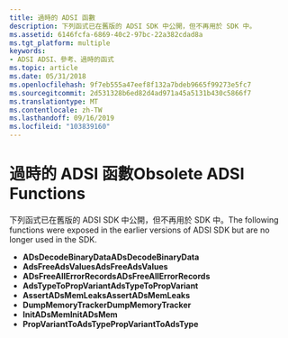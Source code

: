 ```yaml
---
title: 過時的 ADSI 函數
description: 下列函式已在舊版的 ADSI SDK 中公開，但不再用於 SDK 中。
ms.assetid: 6146fcfa-6869-40c2-97bc-22a382cdad8a
ms.tgt_platform: multiple
keywords:
- ADSI ADSI、參考、過時的函式
ms.topic: article
ms.date: 05/31/2018
ms.openlocfilehash: 9f7eb555a47eef8f132a7bdeb9665f99273e5fc7
ms.sourcegitcommit: 2d531328b6ed82d4ad971a45a5131b430c5866f7
ms.translationtype: MT
ms.contentlocale: zh-TW
ms.lasthandoff: 09/16/2019
ms.locfileid: "103839160"
---
```

# <a name="obsolete-adsi-functions"></a><span data-ttu-id="fb8e3-104">過時的 ADSI 函數</span><span class="sxs-lookup"><span data-stu-id="fb8e3-104">Obsolete ADSI Functions</span></span>

<span data-ttu-id="fb8e3-105">下列函式已在舊版的 ADSI SDK 中公開，但不再用於 SDK 中。</span><span class="sxs-lookup"><span data-stu-id="fb8e3-105">The following functions were exposed in the earlier versions of ADSI SDK but are no longer used in the SDK.</span></span>

-   <span data-ttu-id="fb8e3-106">**ADsDecodeBinaryData**</span><span class="sxs-lookup"><span data-stu-id="fb8e3-106">**ADsDecodeBinaryData**</span></span>
-   <span data-ttu-id="fb8e3-107">**AdsFreeAdsValues**</span><span class="sxs-lookup"><span data-stu-id="fb8e3-107">**AdsFreeAdsValues**</span></span>
-   <span data-ttu-id="fb8e3-108">**ADsFreeAllErrorRecords**</span><span class="sxs-lookup"><span data-stu-id="fb8e3-108">**ADsFreeAllErrorRecords**</span></span>
-   <span data-ttu-id="fb8e3-109">**AdsTypeToPropVariant**</span><span class="sxs-lookup"><span data-stu-id="fb8e3-109">**AdsTypeToPropVariant**</span></span>
-   <span data-ttu-id="fb8e3-110">**AssertADsMemLeaks**</span><span class="sxs-lookup"><span data-stu-id="fb8e3-110">**AssertADsMemLeaks**</span></span>
-   <span data-ttu-id="fb8e3-111">**DumpMemoryTracker**</span><span class="sxs-lookup"><span data-stu-id="fb8e3-111">**DumpMemoryTracker**</span></span>
-   <span data-ttu-id="fb8e3-112">**InitADsMem**</span><span class="sxs-lookup"><span data-stu-id="fb8e3-112">**InitADsMem**</span></span>
-   <span data-ttu-id="fb8e3-113">**PropVariantToAdsType**</span><span class="sxs-lookup"><span data-stu-id="fb8e3-113">**PropVariantToAdsType**</span></span>

 

 




